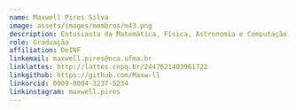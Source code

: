 ```yaml
---
name: Maxwell Pires Silva
image: assets/images/membros/m43.png
description: Entusiasta da Matemática, Física, Astronomia e Computação. Em Computação tem preferência por Programação Competitiva, Machine Learrning e Desenvolvimento de Jogos.
role: Graduação
affiliation: DeINF
linkemail: maxwell.pires@nca.ufma.br
linklattes: http://lattes.cnpq.br/2447621403961722
linkgithub: https://github.com/Maxw-ll
linkorcid: 0009-0004-3237-5234
linkinstagram: maxwell.pires
---
```


